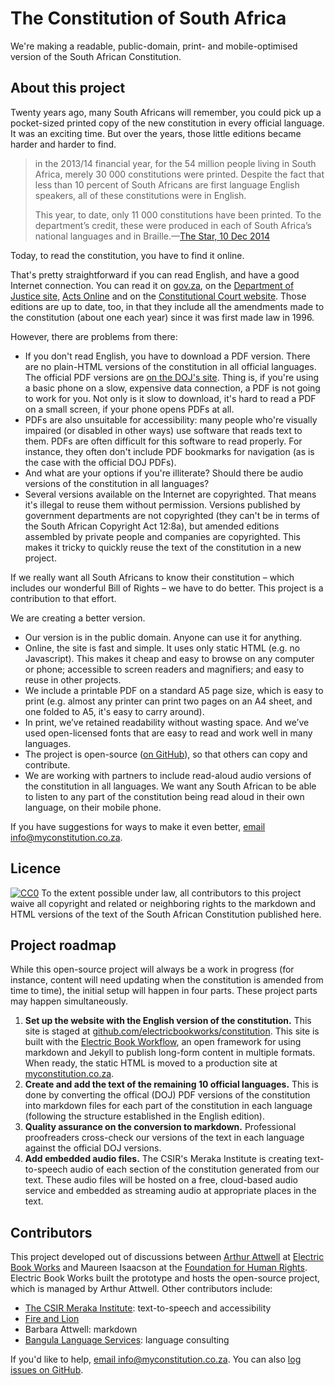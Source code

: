 # The Constitution of South Africa

We're making a readable, public-domain, print- and mobile-optimised version of the South African Constitution.

## About this project

Twenty years ago, many South Africans will remember, you could pick up a pocket-sized printed copy of the new constitution in every official language. It was an exciting time. But over the years, those little editions became harder and harder to find. 

> in the 2013/14 financial year, for the 54 million people living in South Africa, merely 30 000 constitutions were printed. Despite the fact that less than 10 percent of South Africans are first language English speakers, all of these constitutions were in English.
>
> This year, to date, only 11 000 constitutions have been printed. To the department’s credit, these were produced in each of South Africa’s national languages and in Braille.—[The Star, 10 Dec 2014](http://www.iol.co.za/the-star/cherish-our-constitution-1793582)

Today, to read the constitution, you have to find it online.

That's pretty straightforward if you can read English, and have a good Internet connection. You can read it on [gov.za](http://www.gov.za/documents/constitution-republic-south-africa-1996), on the [Department of Justice site](http://www.justice.gov.za/legislation/constitution/index.html), [Acts Online](http://www.acts.co.za/constitution-of-the-republic-of-south-africa-act-1996/) and on the [Constitutional Court website](http://www.constitutionalcourt.org.za/site/constitution/english-web/index.html). Those editions are up to date, too, in that they include all the amendments made to the constitution (about one each year) since it was first made law in 1996.

However, there are problems from there:

* If you don't read English, you have to download a PDF version. There are no plain-HTML versions of the constitution in all official languages. The official PDF versions are [on the DOJ's site](http://www.justice.gov.za/legislation/constitution/pdf.html). Thing is, if you're using a basic phone on a slow, expensive data connection, a PDF is not going to work for you. Not only is it slow to download, it's hard to read a PDF on a small screen, if your phone opens PDFs at all.
* PDFs are also unsuitable for accessibility: many people who're visually impaired (or disabled in other ways) use software that reads text to them. PDFs are often difficult for this software to read properly. For instance, they often don't include PDF bookmarks for navigation (as is the case with the official DOJ PDFs).
* And what are your options if you're illiterate? Should there be audio versions of the constitution in all languages? 
* Several versions available on the Internet are copyrighted. That means it's illegal to reuse them without permission. Versions published by government departments are not copyrighted (they can't be in terms of the South African Copyright Act 12:8a), but amended editions assembled by private people and companies are copyrighted. This makes it tricky to quickly reuse the text of the constitution in a new project. 
 
If we really want all South Africans to know their constitution – which includes our wonderful Bill of Rights – we have to do better. This project is a contribution to that effort.

We are creating a better version.

*	Our version is in the public domain. Anyone can use it for anything.
*	Online, the site is fast and simple. It uses only static HTML (e.g. no Javascript). This makes it cheap and easy to browse on any computer or phone; accessible to screen readers and magnifiers; and easy to reuse in other projects.
*	We include a printable PDF on a standard A5 page size, which is easy to print (e.g. almost any printer can print two pages on an A4 sheet, and one folded to A5, it's easy to carry around).
*	In print, we’ve retained readability without wasting space. And we’ve used open-licensed fonts that are easy to read and work well in many languages.
*	The project is open-source ([on GitHub](https://github.com/electricbookworks/constitution)), so that others can copy and contribute.
*	We are working with partners to include read-aloud audio versions of the constitution in all languages. We want any South African to be able to listen to any part of the constitution being read aloud in their own language, on their mobile phone.

If you have suggestions for ways to make it even better, [email info@myconstitution.co.za](mailto:info@myconstitution.co.za).

## Licence

[![CC0](http://i.creativecommons.org/p/zero/1.0/80x15.png)](http://creativecommons.org/publicdomain/zero/1.0/)
To the extent possible under law, all contributors to this project waive all copyright and related or neighboring rights to the markdown and HTML versions of the text of the South African Constitution published here.

## Project roadmap

While this open-source project will always be a work in progress (for instance, content will need updating when the constitution is amended from time to time), the initial setup will happen in four parts. These project parts may happen simultaneously.

1. **Set up the website with the English version of the constitution.** This site is staged at [github.com/electricbookworks/constitution](https://github.com/electricbookworks/constitution). This site is built with the [Electric Book Workflow](https://github.com/electricbookworks/electric-book-workflow), an open framework for using markdown and Jekyll to publish long-form content in multiple formats. When ready, the static HTML is moved to a production site at [myconstitution.co.za](http://myconstitution.co.za).
2. **Create and add the text of the remaining 10 official languages.** This is done by converting the offical (DOJ) PDF versions of the constitution into markdown files for each part of the constitution in each language (following the structure established in the English edition).
3. **Quality assurance on the conversion to markdown.** Professional proofreaders cross-check our versions of the text in each language against the official DOJ versions.
4. **Add embedded audio files.** The CSIR's Meraka Institute is creating text-to-speech audio of each section of the constitution generated from our text. These audio files will be hosted on a free, cloud-based audio service and embedded as streaming audio at appropriate places in the text.

## Contributors

This project developed out of discussions between [Arthur Attwell](http://arthurattwell.com) at [Electric Book Works](http://electricbookworks.com) and Maureen Isaacson at the [Foundation for Human Rights](http://fhr.org.za/). Electric Book Works built the prototype and hosts the open-source project, which is managed by Arthur Attwell. Other contributors include:

* [The CSIR Meraka Institute](http://www.csir.co.za/meraka/): text-to-speech and accessibility
* [Fire and Lion](http://fireandlion.com)
* Barbara Attwell: markdown
* [Bangula Language Services](http://www.blc.co.za/): language consulting

If you'd like to help, [email info@myconstitution.co.za](mailto:info@myconstitution.co.za). You can also [log issues on GitHub](https://github.com/electricbookworks/constitution/issues).
